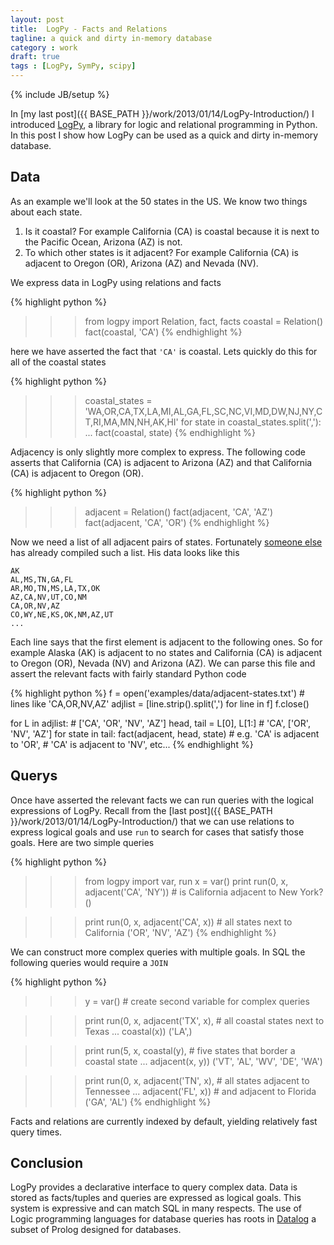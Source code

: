 ```yaml
---
layout: post
title:  LogPy - Facts and Relations
tagline: a quick and dirty in-memory database
category : work 
draft: true
tags : [LogPy, SymPy, scipy]
---
```

{% include JB/setup %}

In [my last post]({{ BASE_PATH }}/work/2013/01/14/LogPy-Introduction/) I introduced [LogPy](http://github.com/logpy/logpy), a library for logic and relational programming in Python.  In this post I show how LogPy can be used as a quick and dirty in-memory database.


Data
----

As an example we'll look at the 50 states in the US.  We know two things about each state. 

1.  Is it coastal? For example California (CA) is coastal because it is next to the Pacific Ocean, Arizona (AZ) is not.
2.  To which other states is it adjacent?  For example California (CA) is adjacent to Oregon (OR), Arizona (AZ) and Nevada (NV). 

We express data in LogPy using relations and facts

{% highlight python %}
>>> from logpy import Relation, fact, facts
>>> coastal = Relation()
>>> fact(coastal, 'CA')
{% endhighlight %}

here we have asserted the fact that `'CA'` is coastal.  Lets quickly do this for all of the coastal states

{% highlight python %}
>>> coastal_states = 'WA,OR,CA,TX,LA,MI,AL,GA,FL,SC,NC,VI,MD,DW,NJ,NY,CT,RI,MA,MN,NH,AK,HI'
>>> for state in coastal_states.split(','):
...     fact(coastal, state)
{% endhighlight %}

Adjacency is only slightly more complex to express.  The following code asserts that California (CA) is adjacent to Arizona (AZ) and that California (CA) is adjacent to Oregon (OR).

{% highlight python %}
>>> adjacent = Relation()
>>> fact(adjacent, 'CA', 'AZ')
>>> fact(adjacent, 'CA', 'OR')
{% endhighlight %}

Now we need a list of all adjacent pairs of states.  Fortunately [someone else](http://writeonly.wordpress.com/2009/03/20/adjacency-list-of-states-of-the-united-states-us/) has already compiled such a list.  His data looks like this

    AK
    AL,MS,TN,GA,FL
    AR,MO,TN,MS,LA,TX,OK
    AZ,CA,NV,UT,CO,NM
    CA,OR,NV,AZ
    CO,WY,NE,KS,OK,NM,AZ,UT
    ...

Each line says that the first element is adjacent to the following ones.  So for example Alaska (AK) is adjacent to no states and California (CA) is adjacent to Oregon (OR), Nevada (NV) and Arizona (AZ).  We can parse this file and assert the relevant facts with fairly standard Python code 

{% highlight python %}
f = open('examples/data/adjacent-states.txt')  # lines like 'CA,OR,NV,AZ'
adjlist = [line.strip().split(',') for line in f]
f.close()

for L in adjlist:                   # ['CA', 'OR', 'NV', 'AZ']
    head, tail = L[0], L[1:]        # 'CA', ['OR', 'NV', 'AZ']
    for state in tail:
        fact(adjacent, head, state) # e.g. 'CA' is adjacent to 'OR',
                                    #      'CA' is adjacent to 'NV', etc...
{% endhighlight %}

Querys
------

Once have asserted the relevant facts we can run queries with the logical expressions of LogPy.  Recall from the [last post]({{ BASE_PATH }}/work/2013/01/14/LogPy-Introduction/) that we can use relations to express logical goals and use `run` to search for cases that satisfy those goals.  Here are two simple queries 

{% highlight python %}
>>> from logpy import var, run
>>> x = var()
>>> print run(0, x, adjacent('CA', 'NY')) # is California adjacent to New York?
()

>>> print run(0, x, adjacent('CA', x))    # all states next to California
('OR', 'NV', 'AZ')
{% endhighlight %}

We can construct more complex queries with multiple goals.  In SQL the following queries would require a `JOIN`

{% highlight python %}
>>> y = var()  # create second variable for complex queries

>>> print run(0, x, adjacent('TX', x),    # all coastal states next to Texas
...                 coastal(x))
('LA',)

>>> print run(5, x, coastal(y),           # five states that border a coastal state
...                 adjacent(x, y))
('VT', 'AL', 'WV', 'DE', 'WA')

>>> print run(0, x, adjacent('TN', x),    # all states adjacent to Tennessee
...                 adjacent('FL', x))    #        and adjacent to Florida
('GA', 'AL')
{% endhighlight %}

Facts and relations are currently indexed by default, yielding relatively fast query times.


Conclusion
----------

LogPy provides a declarative interface to query complex data.  Data is stored
as facts/tuples and queries are expressed as logical goals.  This system is
expressive and can match SQL in many respects.  The use of Logic programming languages for database queries has roots in [Datalog](http://en.wikipedia.org/wiki/Datalog) a subset of Prolog designed for databases.
